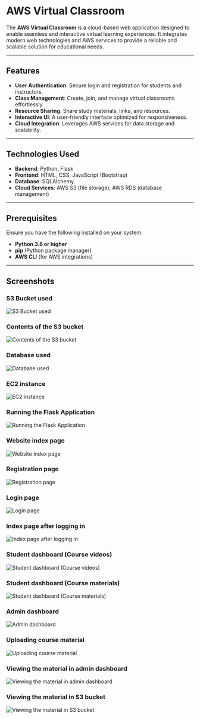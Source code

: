 # AWS Virtual Classroom

The **AWS Virtual Classroom** is a cloud-based web application designed to enable seamless and interactive virtual learning experiences. It integrates modern web technologies and AWS services to provide a reliable and scalable solution for educational needs.

---

## Features

- **User Authentication**: Secure login and registration for students and instructors.
- **Class Management**: Create, join, and manage virtual classrooms effortlessly.
- **Resource Sharing**: Share study materials, links, and resources.
- **Interactive UI**: A user-friendly interface optimized for responsiveness.
- **Cloud Integration**: Leverages AWS services for data storage and scalability.

---

## Technologies Used

- **Backend**: Python, Flask
- **Frontend**: HTML, CSS, JavaScript (Bootstrap)
- **Database**: SQLAlchemy
- **Cloud Services**: AWS S3 (file storage), AWS RDS (database management)

---

## Prerequisites

Ensure you have the following installed on your system:

- **Python 3.8 or higher**
- **pip** (Python package manager)
- **AWS CLI** (for AWS integrations)

---

## Screenshots

### S3 Bucket used

![S3 Bucket used](screenshots/s3_bucket_used.png)

### Contents of the S3 bucket

![Contents of the S3 bucket](screenshots/contents_s3_bucket.png)

### Database used

![Database used](screenshots/database_used.png)

### EC2 instance

![EC2 instance](screenshots/ec2_instance.png)

### Running the Flask Application

![Running the Flask Application](screenshots/running_flask_application.png)

### Website index page

![Website index page](screenshots/website_index_page.png)

### Registration page

![Registration page](screenshots/registration_page.png)

### Login page

![Login page](screenshots/login_page.png)

### Index page after logging in

![Index page after logging in](screenshots/index_page_logged_in.png)

### Student dashboard (Course videos)

![Student dashboard (Course videos)](screenshots/student_dashboard_videos.png)

### Student dashboard (Course materials)

![Student dashboard (Course materials)](screenshots/student_dashboard_materials.png)

### Admin dashboard

![Admin dashboard](screenshots/admin_dashboard.png)

### Uploading course material

![Uploading course material](screenshots/uploading_material.png)

### Viewing the material in admin dashboard

![Viewing the material in admin dashboard](screenshots/admin_view_material.png)

### Viewing the material in S3 bucket

![Viewing the material in S3 bucket](screenshots/viewing_material_s3_bucket.png)
